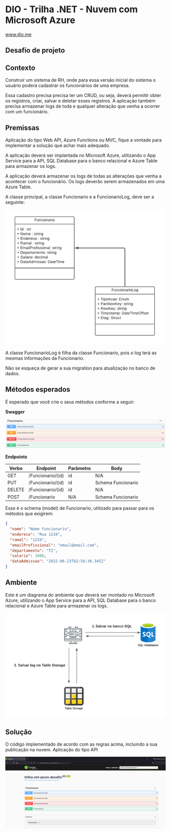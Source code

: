 # DIO - Trilha .NET - Nuvem com Microsoft Azure
www.dio.me

## Desafio de projeto

## Contexto
Construir um sistema de RH, onde para essa versão inicial do sistema o usuário poderá cadastrar os funcionários de uma empresa.

Essa cadastro precisa precisa ter um CRUD, ou seja, deverá permitir obter os registros, criar, salvar e deletar esses registros. A aplicação também precisa armazenar logs de toda e qualquer alteração que venha a ocorrer com um funcionário.

## Premissas
Aplicação do tipo Web API, Azure Functions ou MVC, fique a vontade para implementar a solução que achar mais adequado.

A aplicação deverá ser implantada no Microsoft Azure, utilizando o App Service para a API, SQL Database para o banco relacional e Azure Table para armazenar os logs.

A aplicação deverá armazenar os logs de todas as alterações que venha a acontecer com o funcionário. Os logs deverão serem armazenados em uma Azure Table.

A classe principal, a classe Funcionario e a FuncionarioLog, deve ser a seguinte:

![Diagrama da classe Funcionario](Imagens/diagrama_classe.png)

A classe FuncionarioLog é filha da classe Funcionario, pois o log terá as mesmas informações da Funcionario.

Não se esqueça de gerar a sua migration para atualização no banco de dados.

## Métodos esperados
É esperado que você crie o seus métodos conforme a seguir:


**Swagger**


![Métodos Swagger](Imagens/swagger.png)


**Endpoints**


| Verbo  | Endpoint                | Parâmetro | Body               |
|--------|-------------------------|-----------|--------------------|
| GET    | /Funcionario/{id}       | id        | N/A                |
| PUT    | /Funcionario/{id}       | id        | Schema Funcionario |
| DELETE | /Funcionario/{id}       | id        | N/A                |
| POST   | /Funcionario            | N/A       | Schema Funcionario |

Esse é o schema (model) de Funcionario, utilizado para passar para os métodos que exigirem:

```json
{
  "nome": "Nome funcionario",
  "endereco": "Rua 1234",
  "ramal": "1234",
  "emailProfissional": "email@email.com",
  "departamento": "TI",
  "salario": 1000,
  "dataAdmissao": "2022-06-23T02:58:36.345Z"
}
```

## Ambiente
Este é um diagrama do ambiente que deverá ser montado no Microsoft Azure, utilizando o App Service para a API, SQL Database para o banco relacional e Azure Table para armazenar os logs.

![Diagrama da classe Funcionario](Imagens/diagrama_api.png)


## Solução
O código implementado de acordo com as regras acima, incluindo a sua publicação na nuvem. Aplicação do tipo API

![Diagrama da classe Funcionario](Imagens/deploy.png)
